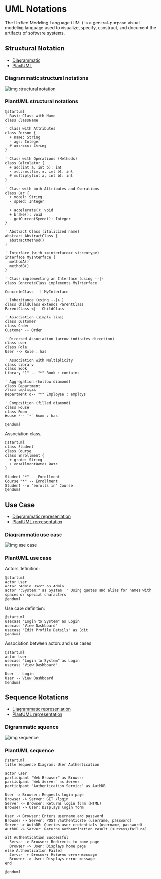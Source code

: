 # UML Notations

The Unified Modeling Language (UML) is a general-purpose visual modeling language used to visualize, specify, construct, and document the artifacts of software systems.

## Structural Notation

* [Diagrammatic](#diagrammatic-structural-notations)
* [PlantUML](#plantuml-structural-notations)

### Diagrammatic structural notations

![img structural notation](../assets/img/uml-structural.png)

### PlantUML structural notations

```uml
@startuml
' Basic Class with Name
class ClassName

' Class with Attributes
class Person {
  + name: String
  - age: Integer
  # address: String
}

' Class with Operations (Methods)
class Calculator {
  + add(int a, int b): int
  - subtract(int a, int b): int
  # multiply(int a, int b): int
}

' Class with both Attributes and Operations
class Car {
  + model: String
  - speed: Integer
  --
  + accelerate(): void
  + brake(): void
  - getCurrentSpeed(): Integer
}

' Abstract Class (italicized name)
abstract AbstractClass {
  abstractMethod()
}

' Interface (with <<interface>> stereotype)
interface MyInterface {
  methodA()
  methodB()
}

' Class implementing an Interface (using --|)
class ConcreteClass implements MyInterface

ConcreteClass --| MyInterface

' Inheritance (using --|> )
class ChildClass extends ParentClass
ParentClass <|-- ChildClass

' Association (simple line)
class Customer
class Order
Customer -- Order

' Directed Association (arrow indicates direction)
class User
class Role
User --> Role : has

' Association with Multiplicity
class Library
class Book
Library "1" -- "*" Book : contains

' Aggregation (hollow diamond)
class Department
class Employee
Department o-- "*" Employee : employs

' Composition (filled diamond)
class House
class Room
House *-- "*" Room : has

@enduml
```

Association class.

```uml
@startuml
class Student
class Course
class Enrollment {
  + grade: String
  + enrollmentDate: Date
}

Student "*" -- Enrollment
Course "*" -- Enrollment
Student --o "enrolls in" Course
@enduml
```

## Use Case

* [Diagrammatic representation](#diagrammatic-use-case)
* [PlantUML representation](#plantuml-use-case)

### Diagrammatic use case

![img use case](../assets/img/uml-usecase.png)

### PlantUML use case

Actors definition:

```uml
@startuml
actor User
actor "Admin User" as Admin
actor ":System:" as System  ' Using quotes and alias for names with spaces or special characters
@enduml
```

Use case definition:

```uml
@startuml
usecase "Login to System" as Login
usecase "View Dashboard"
usecase "Edit Profile Details" as Edit
@enduml
```

Association between actors and use cases

```uml
@startuml
actor User
usecase "Login to System" as Login
usecase "View Dashboard"

User -- Login
User -- View Dashboard
@enduml
```

## Sequence Notations

* [Diagrammatic representation](#digrammatic-squence)
* [PlantUML representation](#plantuml-sequence)

### Digrammatic squence

![img sequence](../assets/img/uml-sequence.png)

### PlantUML sequence

```uml
@startuml
title Sequence Diagram: User Authentication

actor User
participant "Web Browser" as Browser
participant "Web Server" as Server
participant "Authentication Service" as AuthDB

User -> Browser: Requests login page
Browser -> Server: GET /login
Server -> Browser: Returns login form (HTML)
Browser -> User: Displays login form

User -> Browser: Enters username and password
Browser -> Server: POST /authenticate (username, password)
Server -> AuthDB: Queries user credentials (username, password)
AuthDB -> Server: Returns authentication result (success/failure)

alt Authentication Successful
  Server -> Browser: Redirects to home page
  Browser -> User: Displays home page
else Authentication Failed
  Server -> Browser: Returns error message
  Browser -> User: Displays error message
end

@enduml
```
